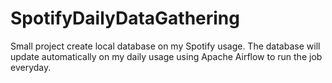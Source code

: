 # SpotifyDailyDataGathering
Small project create local database on my Spotify usage. The database will update automatically on my daily usage using Apache Airflow to run the job everyday.
